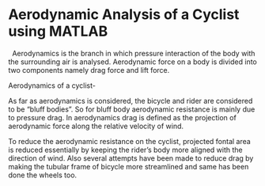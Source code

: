 # Aerodynamic Analysis of a Cyclist using MATLAB
 
Aerodynamics is the branch in which pressure interaction of the body with the surrounding air is analysed. Aerodynamic force on a body is divided into two components namely drag force and lift force.

Aerodynamics of a cyclist-

As far as aerodynamics is considered, the bicycle and rider are considered to be “bluff bodies”. So for bluff body aerodynamic resistance is mainly due to pressure drag. In aerodynamics drag is defined as the projection of aerodynamic force along the relative velocity of wind.

To reduce the aerodynamic resistance on the cyclist, projected fontal area is reduced essentially by keeping the rider’s body more aligned with the direction of wind. Also several attempts have been made to reduce drag by making the tubular frame of bicycle more streamlined and same has been done the wheels too.
